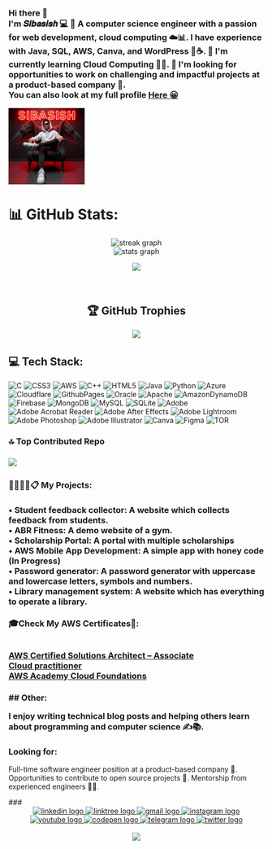 <h3 align="left">Hi there 👋<br>I'm 𝑺𝒊𝒃𝒂𝒔𝒊𝒔𝒉 💻 👀 A computer science engineer with a passion for web development, cloud computing ☁️📊. I have experience with Java, SQL, AWS, Canva, and WordPress 🐍☕. 🌱 I'm currently learning Cloud Computing 🤖🧠. 💞️ I'm looking for opportunities to work on challenging and impactful projects at a product-based company 🚀.<br>You can also look at my full profile <a href="https://sibasish784.github.io/sibasish/" target="_blank" rel="noopener noreferrer"><b>Here 😀</b></a></h3>

<img align="center" height="150" src="https://github.com/AnsuSibasish/pic/blob/main/Sibasish.jpeg?raw=true"  />

# 📊 GitHub Stats:

<div align="center">
  <img src="https://streak-stats.demolab.com?user=Sibasish784&locale=en&mode=daily&theme=dracula&hide_border=false&border_radius=5&order=3" height="150" alt="streak graph"  />
  <br>
  <img src="https://github-readme-stats.vercel.app/api?username=Sibasish784&hide_title=false&hide_rank=true&show_icons=false&include_all_commits=false&count_private=false&disable_animations=false&theme=dracula&locale=en&hide_border=false" height="150" alt="stats graph" /> 
  
  ![](https://github-readme-stats.vercel.app/api/top-langs/?username=Sibasish784&theme=dracula&hide_border=false&include_all_commits=false&count_private=false&layout=compact)

  
  <br>
  
  ## 🏆 GitHub Trophies
![](https://github-profile-trophy.vercel.app/?username=Sibasish784&theme=radical&no-frame=false&no-bg=true&margin-w=4)
</div>



<div align="left">
 
  ## 💻 Tech Stack:
![C](https://img.shields.io/badge/c-%2300599C.svg?style=for-the-badge&logo=c&logoColor=white) ![CSS3](https://img.shields.io/badge/css3-%231572B6.svg?style=for-the-badge&logo=css3&logoColor=white) ![AWS](https://img.shields.io/badge/AWS-%23FF9900.svg?style=for-the-badge&logo=amazon-aws&logoColor=white) ![C++](https://img.shields.io/badge/c++-%2300599C.svg?style=for-the-badge&logo=c%2B%2B&logoColor=white) ![HTML5](https://img.shields.io/badge/html5-%23E34F26.svg?style=for-the-badge&logo=html5&logoColor=white) ![Java](https://img.shields.io/badge/java-%23ED8B00.svg?style=for-the-badge&logo=openjdk&logoColor=white) ![Python](https://img.shields.io/badge/python-3670A0?style=for-the-badge&logo=python&logoColor=ffdd54) ![Azure](https://img.shields.io/badge/azure-%230072C6.svg?style=for-the-badge&logo=microsoftazure&logoColor=white) ![Cloudflare](https://img.shields.io/badge/Cloudflare-F38020?style=for-the-badge&logo=Cloudflare&logoColor=white) ![GithubPages](https://img.shields.io/badge/github%20pages-121013?style=for-the-badge&logo=github&logoColor=white) ![Oracle](https://img.shields.io/badge/Oracle-F80000?style=for-the-badge&logo=oracle&logoColor=white) ![Apache](https://img.shields.io/badge/apache-%23D42029.svg?style=for-the-badge&logo=apache&logoColor=white) ![AmazonDynamoDB](https://img.shields.io/badge/Amazon%20DynamoDB-4053D6?style=for-the-badge&logo=Amazon%20DynamoDB&logoColor=white) ![Firebase](https://img.shields.io/badge/Firebase-039BE5?style=for-the-badge&logo=Firebase&logoColor=white) ![MongoDB](https://img.shields.io/badge/MongoDB-%234ea94b.svg?style=for-the-badge&logo=mongodb&logoColor=white) ![MySQL](https://img.shields.io/badge/mysql-%2300000f.svg?style=for-the-badge&logo=mysql&logoColor=white) ![SQLite](https://img.shields.io/badge/sqlite-%2307405e.svg?style=for-the-badge&logo=sqlite&logoColor=white) ![Adobe](https://img.shields.io/badge/adobe-%23FF0000.svg?style=for-the-badge&logo=adobe&logoColor=white) ![Adobe Acrobat Reader](https://img.shields.io/badge/Adobe%20Acrobat%20Reader-EC1C24.svg?style=for-the-badge&logo=Adobe%20Acrobat%20Reader&logoColor=white) ![Adobe After Effects](https://img.shields.io/badge/Adobe%20After%20Effects-9999FF.svg?style=for-the-badge&logo=Adobe%20After%20Effects&logoColor=white) ![Adobe Lightroom](https://img.shields.io/badge/Adobe%20Lightroom-31A8FF.svg?style=for-the-badge&logo=Adobe%20Lightroom&logoColor=white) ![Adobe Photoshop](https://img.shields.io/badge/adobe%20photoshop-%2331A8FF.svg?style=for-the-badge&logo=adobe%20photoshop&logoColor=white) ![Adobe Illustrator](https://img.shields.io/badge/adobe%20illustrator-%23FF9A00.svg?style=for-the-badge&logo=adobe%20illustrator&logoColor=white) ![Canva](https://img.shields.io/badge/Canva-%2300C4CC.svg?style=for-the-badge&logo=Canva&logoColor=white) ![Figma](https://img.shields.io/badge/figma-%23F24E1E.svg?style=for-the-badge&logo=figma&logoColor=white) ![TOR](https://img.shields.io/badge/tor-%237E4798.svg?style=for-the-badge&logo=tor-project&logoColor=white)</div>

###


### 🔝 Top Contributed Repo

###
![](https://github-contributor-stats.vercel.app/api?username=Sibasish784&limit=5&theme=dark&combine_all_yearly_contributions=true)

### 👩🏻‍💻💼📋 My Projects:
###
<h3>
• Student feedback collector: A website which collects feedback from students.<br>
• ABR Fitness: A demo website of a gym.<br>
• Scholarship Portal: A portal with multiple scholarships<br>
• AWS Mobile App Development: A simple app with honey code (In Progress)<br>
• Password generator: A password generator with uppercase and lowercase letters, symbols and numbers.<br>
• Library management system: A website which has everything to operate a library.<br>
</h3>

<h3>🎓Check My AWS Certificates🥇:

<br> <a href="https://www.credly.com/badges/21d6fadf-56bf-4fa8-b348-508936075b23/public_url" target="_blank" rel="noopener noreferrer"><b>AWS Certified Solutions Architect – Associate</b></a> <br>
    <a href="https://www.credly.com/badges/87a83926-24d9-4d27-9354-6913038555dd/public_url" target="_blank" rel="noopener noreferrer"><b>Cloud practitioner</b></a>  <br>
    <a href="https://www.credly.com/badges/494c56cf-0396-4f3d-9638-f284adaf7967/" target="_blank" rel="noopener noreferrer"><b>AWS Academy Cloud Foundations</b></a>
</h3>
<h3>
## Other:

I enjoy writing technical blog posts and helping others learn about programming and computer science ✍️📚.

### Looking for:

Full-time software engineer position at a product-based company 🚀.
Opportunities to contribute to open source projects 🧩.
Mentorship from experienced engineers 👨‍🏫.
</h3>
###

<br clear="both">

<div align="center">
  <a href="https://www.linkedin.com/in/sibasish78666/" target="_blank">
    <img src="https://raw.githubusercontent.com/maurodesouza/profile-readme-generator/master/src/assets/icons/social/linkedin/default.svg" width="42" height="30" alt="linkedin logo"  />
  </a>
  <a href="https://linktr.ee/ansusibasish" target="_blank">
    <img src="https://raw.githubusercontent.com/maurodesouza/profile-readme-generator/master/src/assets/icons/social/linktree/default.svg" width="42" height="30" alt="linktree logo"  />
  </a>
 <a href="mailto:01sibasish@gmail.com" target="_blank">
    <img src="https://raw.githubusercontent.com/maurodesouza/profile-readme-generator/master/src/assets/icons/social/gmail/default.svg" width="42" height="30" alt="gmail logo"  />
  </a>
  <a href="https://www.instagram.com/thesibasish/" target="_blank">
    <img src="https://raw.githubusercontent.com/maurodesouza/profile-readme-generator/master/src/assets/icons/social/instagram/default.svg" width="42" height="30" alt="instagram logo"  />
  </a>
  <a href="https://www.youtube.com/@ansusibasish" target="_blank">
    <img src="https://raw.githubusercontent.com/maurodesouza/profile-readme-generator/master/src/assets/icons/social/youtube/default.svg" width="42" height="30" alt="youtube logo"  />
  </a>
  <a href="https://codepen.io/sibasish-padhy" target="_blank">
    <img src="https://raw.githubusercontent.com/maurodesouza/profile-readme-generator/master/src/assets/icons/social/codepen/default.svg" width="42" height="30" alt="codepen logo"  />
  </a>
  <a href="https://t.me/AnsuSibasish7844" target="_blank">
    <img src="https://raw.githubusercontent.com/maurodesouza/profile-readme-generator/master/src/assets/icons/social/telegram/default.svg" width="42" height="30" alt="telegram logo"  />
  </a>
  <a href="https://twitter.com/Sibasish7844" target="_blank">
    <img src="https://raw.githubusercontent.com/maurodesouza/profile-readme-generator/master/src/assets/icons/social/twitter/default.svg" width="42" height="30" alt="twitter logo"  />
  </a>
</div>


<br clear="both">



<div align="center">
  <img src="https://profile-counter.glitch.me/Sibasish784/count.svg?"  />
</div>



